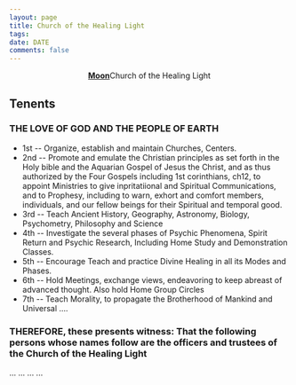 ```yaml
---
layout: page
title: Church of the Healing Light
tags:
date: DATE
comments: false
---
```


<center><a href="http://URLHERE"><b>Moon</b></a>Church of the Healing Light</center>

## Tenents
### THE LOVE OF GOD AND THE PEOPLE OF EARTH
* 1st -- Organize, establish and maintain Churches, Centers. 
* 2nd -- Promote and emulate the Christian principles as set forth in the Holy bible and the Aquarian Gospel of Jesus the Christ, and as thus authorized by the Four Gospels including 1st corinthians, ch12, to appoint Ministries to give inpritatiional and Spiritual Communications, and to Prophesy, including to warn, exhort and comfort members, individuals, and our fellow beings for their Spiritual and temporal good.
* 3rd -- Teach Ancient History, Geography, Astronomy, Biology, Psychometry, Philosophy and Science
* 4th -- Investigate the several phases of Psychic Phenomena, Spirit Return and Psychic Research, Including Home Study and Demonstration Classes.
* 5th -- Encourage Teach and practice Divine Healing in all its Modes and Phases.
* 6th -- Hold Meetings, exchange views, endeavoring to keep abreast of advanced thought. Also hold Home Group Circles
* 7th -- Teach Morality, to propagate the Brotherhood of Mankind and Universal ....

### THEREFORE, these presents witness: That the following persons whose names follow are the officers and trustees of the Church of the Healing Light

...
...
...
...
